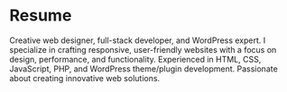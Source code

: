 # Resume
Creative web designer, full-stack developer, and WordPress expert. I specialize in crafting responsive, user-friendly websites with a focus on design, performance, and functionality. Experienced in HTML, CSS, JavaScript, PHP, and WordPress theme/plugin development. Passionate about creating innovative web solutions.
